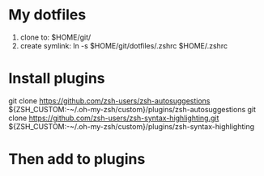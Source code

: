 # My dotfiles

1. clone to: $HOME/git/
2. create symlink: ln -s $HOME/git/dotfiles/.zshrc $HOME/.zshrc

# Install plugins
git clone https://github.com/zsh-users/zsh-autosuggestions ${ZSH_CUSTOM:-~/.oh-my-zsh/custom}/plugins/zsh-autosuggestions
git clone https://github.com/zsh-users/zsh-syntax-highlighting.git ${ZSH_CUSTOM:-~/.oh-my-zsh/custom}/plugins/zsh-syntax-highlighting

# Then add to plugins
